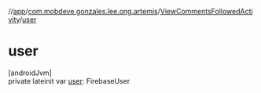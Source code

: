 //[app](../../../index.md)/[com.mobdeve.gonzales.lee.ong.artemis](../index.md)/[ViewCommentsFollowedActivity](index.md)/[user](user.md)

# user

[androidJvm]\
private lateinit var [user](user.md): FirebaseUser
